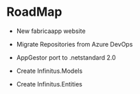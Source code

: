 

# RoadMap

- New fabricaapp website

- Migrate Repositories from Azure DevOps

- AppGestor port to .netstandard 2.0

- Create Infinitus.Models

- Create Infinitus.Entities
